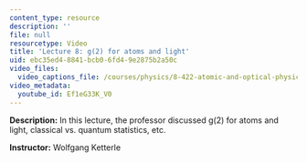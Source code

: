 ```yaml
---
content_type: resource
description: ''
file: null
resourcetype: Video
title: 'Lecture 8: g(2) for atoms and light'
uid: ebc35ed4-8841-bcb0-6fd4-9e2875b2a50c
video_files:
  video_captions_file: /courses/physics/8-422-atomic-and-optical-physics-ii-spring-2013/video-lectures/lecture-8-g-2-for-atoms-and-light/Ef1eG33K_V0.vtt
video_metadata:
  youtube_id: Ef1eG33K_V0
---
```


**Description:** In this lecture, the professor discussed g(2) for atoms and light, classical vs. quantum statistics, etc.

**Instructor:** Wolfgang Ketterle